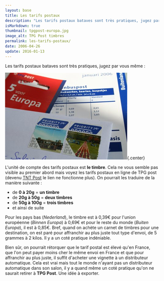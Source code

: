 ```yaml
---
layout: base
title: Les tarifs postaux
description: "Les tarifs postaux bataves sont très pratiques, jugez par vous même :"
isMarkdown: true
thumbnail: tpgpost-europa.jpg
image_alt: TPG Post timbres
permalink: les-tarifs-postaux/
date: 2006-04-26
update: 2016-01-13
---
```


Les tarifs postaux bataves sont très pratiques, jugez par vous même :

![TPG Post timbres](tpgpost-europa.jpg){.center}

L'unité de compte des tarifs postaux est **le timbre**. Cela ne vous semble pas visible au premier abord mais voyez les tarifs postaux en ligne de TPG post (devenu [TNT Post](/la-poste-prends-les-couleurs-d-halloween) le lien ne fonctionne plus). On pourrait les traduire de la manière suivante :

* de **0 à 20g** = **un timbre**
* de **20g à 50g** = **deux timbres**
* de **50g à 100g** = **trois timbres**
* et ainsi de suite

Pour les pays bas (*Nederland*), le timbre est à 0,39€ pour l'union européenne (*Binnen Europa*) à 0,69€ et pour le reste du monde (*Buiten Europa*), il est à 0,85€. Bref, quand on achète un carnet de timbres pour une destination, on est paré pour affranchir au plus juste tout type d'envoi, de 5 grammes à 2 kilos. Il y a un coté pratique indéniable.

Bien sûr, on pourrait rétorquer que le tarif postal est élevé qu'en France, que l'on peut payer moins cher le même envoi en France et que pour affranchir au plus juste, il suffit d'acheter une vignette à un distributeur automatique. Cela est vrai mais tout le monde n'ayant pas un distributeur automatique dans son salon, il y a quand même un coté pratique qu'on ne saurait retirer à **TPG Post**. Une idée à exporter.